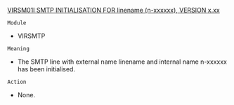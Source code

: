 [VIRSM01I SMTP INITIALISATION FOR linename (n-xxxxxx), VERSION x.xx](https://virtel.readthedocs.io/en/latest/manuals/virtel/Virtel459MG/messages.html?highlight=VIRSM01I#VIRSM01I)

`Module`
- VIRSMTP

`Meaning`
- The SMTP line with external name linename and internal name n-xxxxxx has been initialised.

`Action`
- None.
